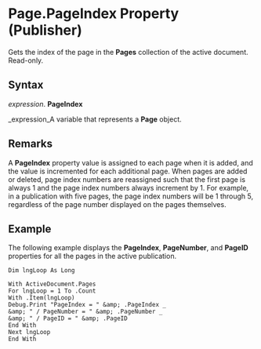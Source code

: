 
# Page.PageIndex Property (Publisher)

Gets the index of the page in the  **Pages** collection of the active document. Read-only.


## Syntax

 _expression_. **PageIndex**

 _expression_A variable that represents a  **Page** object.


## Remarks

A  **PageIndex** property value is assigned to each page when it is added, and the value is incremented for each additional page. When pages are added or deleted, page index numbers are reassigned such that the first page is always 1 and the page index numbers always increment by 1. For example, in a publication with five pages, the page index numbers will be 1 through 5, regardless of the page number displayed on the pages themselves.


## Example

The following example displays the  **PageIndex**,  **PageNumber**, and  **PageID** properties for all the pages in the active publication.


```
Dim lngLoop As Long 
 
With ActiveDocument.Pages 
For lngLoop = 1 To .Count 
With .Item(lngLoop) 
Debug.Print "PageIndex = " &amp; .PageIndex _ 
&amp; " / PageNumber = " &amp; .PageNumber _ 
&amp; " / PageID = " &amp; .PageID 
End With 
Next lngLoop 
End With 
 

```

